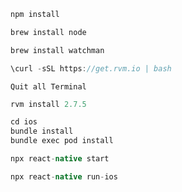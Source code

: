 ```java
npm install 
```

```java
brew install node
```

```java
brew install watchman
```

```java
\curl -sSL https://get.rvm.io | bash
```

```
Quit all Terminal
```

```java
rvm install 2.7.5
```

```java
cd ios
bundle install
bundle exec pod install
```

```java
npx react-native start
```

```java
npx react-native run-ios
```
 
